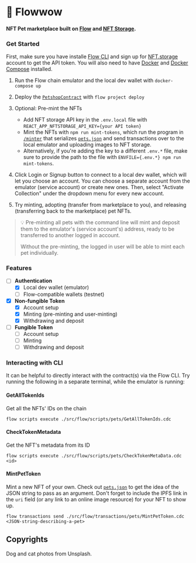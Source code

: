 # 🐶 Flowwow

#### NFT Pet marketplace built on [Flow](https://onflow.org) and [NFT Storage](https://nft.storage).

### Get Started

First, make sure you have installe [Flow CLI](https://docs.onflow.org/flow-cli/install/) and sign up for [NFT.storage](https://nft.storage) account to get the API token. You will also need to have [Docker](https://docs.docker.com/engine/install/) and [Docker Compose](https://docs.docker.com/compose/install/) installed.

1. Run the Flow chain emulator and the local dev wallet with `docker-compose up`

2. Deploy the [`PetshopContract`](./src/flow/contracts/PetshopContract.cdc) with `flow project deploy`

3. Optional: Pre-mint the NFTs
    - Add NFT storage API key in the `.env.local` file with `REACT_APP_NFTSTORAGE_API_KEY={your API token}`
    - Mint the NFTs with `npm run mint-tokens`, which run the program in [`/minter`](./minter) that serializes [`pets.json`](./pets.json) and send transactions over to the local emulator and uploading images to NFT storage.
    - Alternatively, if you're adding the key to a different `.env.*` file, make sure to provide the path to the file with `ENVFILE={.env.*} npm run mint-tokens`.

4. Click Login or Signup button to connect to a local dev wallet, which will let you choose an account. You can choose a separate account from the emulator (service account) or create new ones. Then, select "Activate Collection" under the dropdown menu for every new account.

5. Try minting, adopting (transfer from marketplace to you), and releasing (transferring back to the marketplace) pet NFTs.

> 💡 Pre-minting all pets with the command line will mint and deposit them to the emulator's (service account's) address, ready to be transferred to another logged in account.
>
> Without the pre-minting, the logged in user will be able to mint each pet individually.

### Features
- [ ] **Authentication**
    - [x] Local dev wallet (emulator)
    - [ ] Flow-compatible wallets (testnet)
- [x] **Non-fungible Token**
    - [x] Account setup
    - [x] Minting (pre-minting and user-minting)
    - [x] Withdrawing and deposit
- [ ] **Fungible Token**
    - [ ] Account setup
    - [ ] Minting
    - [ ] Withdrawing and deposit

### Interacting with CLI

It can be helpful to directly interact with the contract(s) via the Flow CLI.  Try running the following in a separate terminal, while the emulator is running:

#### GetAllTokenIds
Get all the NFTs' IDs on the chain

`flow scripts execute ./src/flow/scripts/pets/GetAllTokenIds.cdc`

#### CheckTokenMetadata
Get the NFT's metadata from its ID

`flow scripts execute ./src/flow/scripts/pets/CheckTokenMetaData.cdc <id>`

#### MintPetToken
Mint a new NFT of your own. Check out [`pets.json`](./pets.json) to get the idea of the JSON string to pass as an argument. Don't forget to include the IPFS link in the `uri` field (or any link to an online image resource) for your NFT to show up.

`flow transactions send ./src/flow/transactions/pets/MintPetToken.cdc <JSON-string-describing-a-pet>`

## Copyrights

Dog and cat photos from Unsplash.
